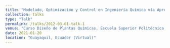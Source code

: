 ```yaml
---
title: "Modelado, Optimización y Control en Ingeniería Química vía Aprendizaje Automá-tico"
collection: talks
type: "Talk"
permalink: /talks/2012-03-01-talk-1
venue: "Curso Diseño de Plantas Químicas, Escuela Superior Politécnica del Litoral"
date: 2021-01-20
location: "Guayaquil, Ecuador (Virtual)"
---
```



